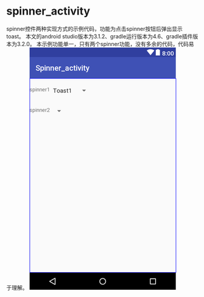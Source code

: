 # spinner_activity
spinner控件两种实现方式的示例代码，功能为点击spinner按钮后弹出显示toast。
本文的android studio版本为3.1.2、gradle运行版本为4.6、gradle插件版本为3.2.0。
本示例功能单一，只有两个spinner功能，没有多余的代码，代码易于理解。
![image](https://github.com/caesura-k/spinner_activity/blob/master/pic_for_readme/layout.png)
